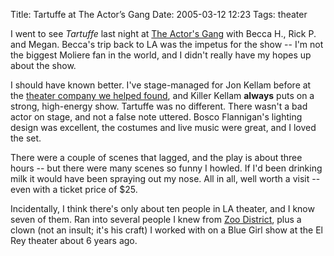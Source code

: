 Title: Tartuffe at The Actor’s Gang
Date: 2005-03-12 12:23
Tags: theater

I went to see *Tartuffe* last night at [The Actor's
Gang](http://www.theactorsgang.com/) with Becca H., Rick P. and Megan.
Becca's trip back to LA was the impetus for the show -- I'm not the
biggest Moliere fan in the world, and I didn't really have my hopes up
about the show.

I should have known better. I've stage-managed for Jon Kellam before at
the [theater company we helped found](http://zoodistrict.org), and
Killer Kellam **always** puts on a strong, high-energy show. Tartuffe
was no different. There wasn't a bad actor on stage, and not a false
note uttered. Bosco Flannigan's lighting design was excellent, the
costumes and live music were great, and I loved the set.

There were a couple of scenes that lagged, and the play is about three
hours -- but there were many scenes so funny I howled. If I'd been
drinking milk it would have been spraying out my nose. All in all, well
worth a visit -- even with a ticket price of \$25.

Incidentally, I think there's only about ten people in LA theater, and I
know seven of them. Ran into several people I knew from [Zoo
District](http://zoodistrict.org), plus a clown (not an insult; it's his
craft) I worked with on a Blue Girl show at the El Rey theater about 6
years ago.
